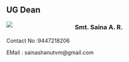 <h2>UG Dean</h2>
<div style="width:160px; float:left; margin-right:20px;margin-bottom:6px;">
<img src="images/depts/saina.jpg"/>
</div>
<h3>Smt. Saina A. R.</h3>
<p>Contact No :9447218206

        

</p>
<p>EMail : sainashanutvm@gmail.com</p>
</div>